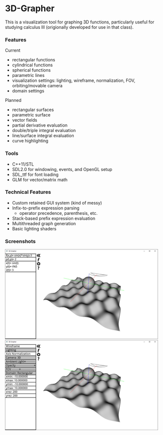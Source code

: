 # 3D-Grapher

This is a visualization tool for graphing 3D functions, particularly useful for studying calculus III (origionally developed for use in that class).

### Features
Current
  - rectangular functions
  - cylindrical functions
  - spherical functions
  - parametric lines
  - visualization settings: lighting, wireframe, normalization, FOV, orbiting/movable camera
  - domain settings  
  
  Planned
  - rectangular surfaces
  - parametric surface
  - vector fields 
  - partial derivative evaluation
  - double/triple integral evaluation
  - line/surface integral evaluation
  - curve highlighting

### Tools
  - C++11/STL
  - SDL2.0 for windowing, events, and OpenGL setup
  - SDL_ttf for font loading
  - GLM for vector/matrix math
  
### Technical Features
  - Custom retained GUI system (kind of messy)
  - Infix-to-prefix expression parsing
    - operator precedence, parenthesis, etc.
  - Stack-based prefix expression evaluation
  - Multithreaded graph generation
  - Basic lighting shaders

### Screenshots
![functions](https://github.com/TheNumbat/3D-Grapher/raw/master/Releases/Screenshots/Functions.png)
![settings](https://github.com/TheNumbat/3D-Grapher/raw/master/Releases/Screenshots/Settings.png)
